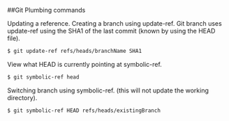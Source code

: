 ##Git Plumbing commands

Updating a reference. Creating a branch using update-ref. Git branch uses update-ref using the SHA1 of the last commit (known by using the HEAD file).

```bash
$ git update-ref refs/heads/branchName SHA1
```

View what HEAD is currently pointing at symbolic-ref.

```bash
$ git symbolic-ref head
```

Switching branch using symbolic-ref. (this will not update the working directory).

```bash
$ git symbolic-ref HEAD refs/heads/existingBranch
```